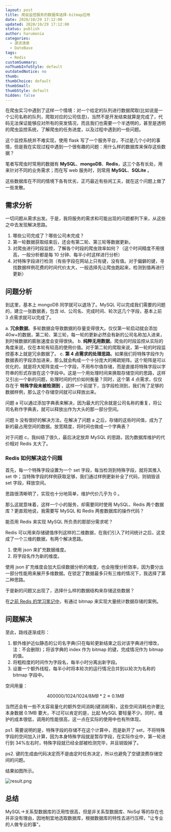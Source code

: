 ```yaml
---
layout: post
title: 爬虫监控服务的数据库选择-bitmap应用
date: 2020/10/29 17:12:00
updated: 2020/10/29 17:12:00
status: publish
author: harumonia
categories:
  - 源流清泉
  - DateBase
tags:
  - Redis
customSummary:
noThumbInfoStyle: default
outdatedNotice: no
thumb:
thumbChoice: default
thumbSmall:
thumbStyle: default
hidden: false
---
```


在爬虫实习中遇到了这样一个情境：对一个给定的队列进行数据爬取(比如说是一个公司名称的队列，爬取对应的公司信息)，当然不是开发结束就算是完成了，代码无法保证能够应对所有的突发情况，而且我们也需要一个半透明的，甚至是透明的爬虫监控系统，了解爬虫的任务进度，以及过程中遇到的一些问题。

这个监控系统并不难实现，使用 flask 写了一个服务平台，不过是几个小时的事情，但是我在实现过程中遇到一个很有趣的问题：用什么样的数据库来保存这些数据？

笔者写爬虫时常用的数据有 **MySQL**、**mongoDB**、**Redis**，这三个各有长处，用来针对不同的业务需求；而在写 web 服务时，则常用 **MySQL**、**SQLite** 。

这些数据库在不同的情境下各有优劣，正巧最近有些闲工夫，就在这个问题上做了一些发散。

<!-- more -->

## 需求分析

一切问题从需求出发。于是，我将服务的需求和可能出现的问题都列下来，从这些之中去发现解决思路。

1. 哪些公司完成了？哪些公司未完成？
2. 第一轮数据获取结束后，还会有第二轮、第三轮等数据更新。
3. 对爬虫进行时段监控，了解各个时段的爬虫效率如何？（这个时间精度不用很高，一般分析都是每 10 分钟、每半小时这样进行分析）
4. 对特殊字段进行检测（有些字段在网站上只有键，没有值。对于偏僻的键，寻找数据样例花费的时间代价太大，一般选择先让爬虫跑起来，检测到值再进行更新）

## 问题分析

到这里，基本上 mongoDB 同学就可以退场了。MySQL 可以完成我们需要的问题的，建立一张数据表，包含 id、公司名、完成时间、轮次这几个字段，基本上前 3 点需求就可以完成了。

a. **冗余数据**。多轮数据会导致数据的存量变得很大。仅仅第一轮启动就会添加 40w+的数据，第二轮、第三轮，每一轮的更新必然会有新的公司名称加入进来，到时候数据的膨胀速度会变得很快。
b. **纯粹无用数据**。爬虫的时段监控从实际的角度来说，仅在本轮有较高的使用价值。对于第二轮的爬取来说，第一轮的时段监控基本上就是冗余数据了。
c. **第 4 点需求的处理思路**。如果我们将特殊字段作为数据表的字段添加进来，那么就会构成一个十分庞大的稀疏矩阵。这个矩阵是可以优化的，就是将大矩阵变成一个字段，不用布尔值存储，而是直接将特殊字段以字符串的形式存放在这个字段中。这是一个用处理时间来换取存储空间的思路，这样又引出一个新的问题，处理时间的代价如何衡量？同时，这个第 4 点需求，仅仅存在于 **特殊字段未被检测到** ，这样一个前提下，当字段检测到，我们有了足够的数据样例，那么这个存储空间就可以释放出来。

问题 a 可以通过添加字典表来解决，因为最大的冗余就是公司名称的重复，将公司名称作字典表，就可以释放出作为大头的那一部分空间。

问题 b 没有很好的解决方法，在解决了问题 a 之后，存储的这些时间值，成为了新的最占用空间的数据。放宽精度，将时间也做成一个字典表？

对于问题 c，我纠结了很久，最后决定放弃 MySQL 的思路，因为数据库维护的代价相对 Redis 太大了。

### Redis 如何解决这个问题

首先，每一个特殊字段设置为一个 set 字段，每当检测到特殊字段，就将其推入 set 中；当特殊字段的样例获取足够，我们通过样例更新补全了代码，则销毁该 set 字段，释放空间。

思路很清晰明了，实现也十分地简单，维护代价几乎为 0 。

那么这就意味着，这样一个小的服务，却需要同时使用 MySQL、Redis 两个数据库？更直观地说，我需要写 MySQL 和 Redis 两套数据库的操作代码？

能否用 Redis 来实现 MySQL 所负责的那部分需求呢？

Redis 可以用来存储键值序列这样的二维数据，在我们引入了时间统计之后，这变成了一个三维的数据，有两个解决思路。

1. 使用 json 来扩充数据维度。
2. 将字段名作为新的维度。

使用 json 扩充维度会加大后续数据分析的难度，也会拖慢分析效率，因为要分出一部分性能用来展开多维数据。在锁定了数据最多只有三维的情况下，我选择了第二种思路。

于是新的问题又出现了，选择什么样的数据结构来存储这些数据？

在[之前 Redis 的学习笔记中](https://blog.harumonia.moe/2020/02/12/2020-02-12-Redis-note-2/)，有通过 bitmap 来实现大量统计数据存储的案例。

## 问题解决

至此，路线逐渐成形：

1. 额外维护近似静态的公司名字典(只在每轮更新结束之后对该字典进行增改，注：不会删除)；将该字典的 index 作为 bitmap 的键，完成情况作为 bitmap 的值。
2. 将粗粒度的时间作为字段名，每半小时分离出新字段。
3. 设置一个额外线程，每半小时将本轮次的运行情况合并到以轮次为名称的 bitmap 字段中。

空间用量：

```math
400000 / 1024 / 1024 / 8MB * 2 ≈ 0.1MB
```

当然还会有一些不太容易量化的额外空间消耗(键消耗等)，这些空间消耗也许要比本身数据 0.1MB 要大，不过可以肯定的是，比起 MySQL 要轻量不少。同时，维护的成本很低，调用的性能很高，这一点在实际的使用中也有所体现。

ps1. 需要说明的是，特殊字段的存储不在这个计算中，而是新开了 set，不将特殊字段的空间加入计算，因为本身特殊字段就是暂存字段，在实际作业中，第一轮进行到 34%左右时，特殊字段就已经全部被检测完毕，并且销毁掉了。

ps2. 键的生成由代码决定而不是由定时任务决定，所以也避免了空键浪费存储空间的问题。

结果如图所示。

![result.png](https://harumona-blog.oss-cn-beijing.aliyuncs.com/new_articles/spider-stat.PNG)

## 总结

MySQL->关系型数据库的泛用性很高，但是非关系型数据库、NoSql 等的存在也并非没有理由，因地制宜地选取数据库，根据数据库的特性去进行压榨，"让专业的人做专业的事"。
